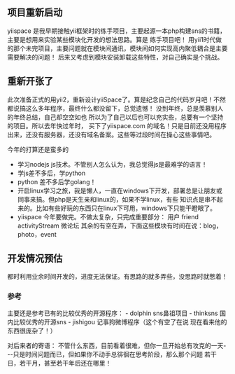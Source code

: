 项目重新启动
--------------

yiispace 是我早期接触yii框架时的练手项目，主要起源一本php构建sns的书籍，主要是想用来实验某些模块化开发的想法思路。算是
练手项目吧！
用yii1时代做的那个未完项目，主要问题就在模块间通讯，模块间如何实现高内聚低耦合是主要需要解决的问题！
后来又考虑到模块安装卸载这些特性，对自己确实是个挑战。

## 重新开张了
此次准备正式的用yii2，重新设计yiiSpace了。算是纪念自己的代码岁月吧！不然都说搞这么多年程序，最终什么都没留下，总觉遗憾！
没到年终，总是羡慕别人的年终总结，自己却空空如也 所以为了自己以后也可以充实些，总要有一个坚持的项目。所以去年快过年时，
买下了yiispace.com 的域名！只是目前还没用程序出来，还没有服务器，还没有域名备案。这些等过段时间在操心这些事情吧。

今年的打算还是蛮多的
- 学习nodejs js技术。不管别人怎么认为，我总觉得js是最难学的语言！
- 学js差不多后，学python
- python 差不多后学golang！
- 开启linux学习之旅，我是懒人，一直在windows下开发，部署总是让朋友或同事来搞。但php是天生亲和linux的，如果不学linux，有些
    知识点是串不起来的。比如有些好玩的东西只在linux下可用，windows下只能干瞪眼了。
- yiispace 今年要做完。不做太复杂，只完成重要部分：
    用户
    friend
    activityStream
    微论坛
    其余的有空在弄，下面这些模块有时间在说：blog，photo，event
    
## 开发情况预估
    
都时利用业余时间开发的，进度无法保证。有思路的就多弄些，没思路时就憋着！
    
### 参考
主要还是参考已有的比较优秀的开源程序：
    - dolphin         sns鼻祖项目
    - thinksns        国内比较优秀的开源sns
    - jishigou        记事狗微博程序（这个有空了在说 现在看来他的东西很庞杂了！）


对后来者的寄语：
不管什么东西，目前看着很难，但你一旦开始总有攻克的一天---只是时间问题而已，但如果你不动手总徘徊在思考阶段，那么那个问题
若干日，若干月，甚至若干年后还在哪里！